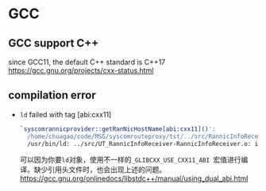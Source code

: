 # GCC

## GCC support C++
since GCC11, the default C++ standard is C++17
https://gcc.gnu.org/projects/cxx-status.html

## compilation error
- `ld` failed with tag [abi:cxx11]
  ```bash
  `syscomrannicprovider::getRanNicHostName[abi:cxx11]()':
    /home/chuagao/code/MSG/syscomrouteproxy/tst/../src/RannicInfoReceiver.cpp:41: undefined reference to `syscomrannicprovider::uname(utsname*)'
    /usr/bin/ld: ../src/UT_RannicInfoReceiver-RannicInfoReceiver.o: in function
  ```
  可以因为你要`ld`对象，使用不一样的`_GLIBCXX_USE_CXX11_ABI `宏值进行编译。缺少引用头文件时，也会出现上述的问题。
  https://gcc.gnu.org/onlinedocs/libstdc++/manual/using_dual_abi.html
